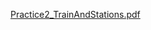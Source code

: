 [Practice2_TrainAndStations.pdf](https://github.com/adrianatim/Databases/files/5805149/Practice2_TrainAndStations.pdf)
